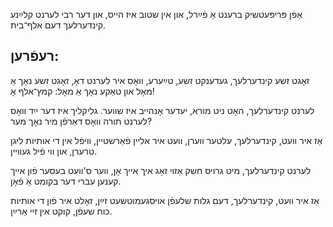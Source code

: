 אַפֿן פּריפּעטשיק ברענט אַ פֿײַרל, 
און אין שטוב איז הייס, 
און דער רבי לערנט קלײַנע קינדערלעך 
דעם אלף־בית. 

## רעפֿרען:
זאָגט זשע קינדערלעך, געדענקט זשע, טײַערע, 
וואָס איר לערנט דאָ, 
זאָגט זשע נאָך אַ מאָל און טאַקע נאָך אַ מאָל: 
קמץ־אלף אָ!  

לערנט קינדערלעך, האָט ניט מורא, 
יעדער אָנהייב איז שווער. 
גליקליך איז דער ייִד וואָס לערנט תורה 
וואָס דאַרפֿן מיר נאָך מער?  

אַז איר וועט, קינדערלעך, עלטער ווערן, 
וועט איר אליין פֿאַרשטיין, 
וויפֿל אין די אותיות ליגן טרערן, 
און ווי פֿיל געוויין.  

לערנט קינדערלעך, מיט גרויס חשק 
אַזוי זאָג איך אייך אָן, 
ווער ס'וועט בעסער פֿון אייך קענען עברי 
דער בקומט אַ פֿאָן. 

אַז איר וועט, קינדערלעך, דעם גלות שלעפֿן 
אויסגעמוטשעט זײַן, 
זאָלט איר פֿון די אותיות כוח שעפֿן, 
קוקט אין זיי אַרײַן. 
